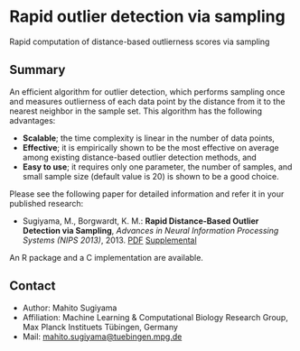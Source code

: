 Rapid outlier detection via sampling
=========================================================

Rapid computation of distance-based outlierness scores via sampling


Summary
-------

An efficient algorithm for outlier detection, which performs sampling once and measures outlierness of each data point by the distance from it to the nearest neighbor in the sample set.
This algorithm has the following advantages:

* **Scalable**; the time complexity is linear in the number of data points,
* **Effective**; it is empirically shown to be the most effective on average among existing distance-based outlier detection methods, and
* **Easy to use**; it requires only one parameter, the number of samples, and small sample size (default value is 20) is shown to be a good choice.

Please see the following paper for detailed information and refer it in your published research:

* Sugiyama, M., Borgwardt, K. M.: **Rapid Distance-Based Outlier Detection via Sampling**,
  *Advances in Neural Information Processing Systems (NIPS 2013)*, 2013.
  [PDF](http://media.nips.cc/nipsbooks/nipspapers/paper_files/nips26/296.pdf) [Supplemental](http://media.nips.cc/nipsbooks/nipspapers/paper_files/nips26/296.zip)


An R package and a C implementation are available.


Contact
-------

* Author: Mahito Sugiyama
* Affiliation: Machine Learning & Computational Biology Research Group, Max Planck Instituets Tübingen, Germany
* Mail: mahito.sugiyama@tuebingen.mpg.de